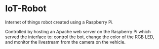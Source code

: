 # IoT-Robot
Internet of things robot created using a Raspberry Pi. 

Controlled by hosting an Apache web server on the Raspberry Pi which served the interface to: control the bot,
change the color of the RGB LED, and monitor the livestream from the camera on the vehicle.
